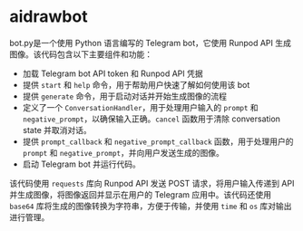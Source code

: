 # aidrawbot

bot.py是一个使用 Python 语言编写的 Telegram bot，它使用 Runpod  API 生成图像。该代码包含以下主要组件和功能：

- 加载 Telegram bot API token 和 Runpod API 凭据
- 提供 `start` 和 `help` 命令，用于帮助用户快速了解如何使用该 bot
- 提供 `generate` 命令，用于启动对话并开始生成图像的流程
- 定义了一个 `ConversationHandler`，用于处理用户输入的 `prompt` 和 `negative_prompt`，以确保输入正确。`cancel` 函数用于清除 conversation state 并取消对话。
- 提供 `prompt_callback` 和 `negative_prompt_callback` 函数，用于处理用户的 `prompt` 和 `negative_prompt`，并向用户发送生成的图像。
- 启动 Telegram bot 并运行代码。

该代码使用 `requests` 库向 Runpod API 发送 POST 请求，将用户输入传递到 API 并生成图像，将图像返回并显示在用户的 Telegram 应用中。该代码还使用 `base64` 库将生成的图像转换为字符串，方便于传输，并使用 `time` 和 `os` 库对输出进行管理。



